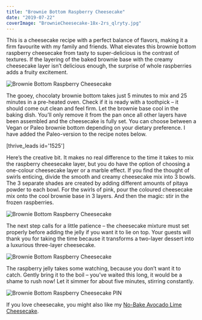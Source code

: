 ```yaml
---
title: "Brownie Bottom Raspberry Cheesecake"
date: "2019-07-22"
coverImage: "BrownieCheesecake-18x-2rs_qlryty.jpg"
---
```


This is a cheesecake recipe with a perfect balance of flavors, making it a firm favourite with my family and friends. What elevates this brownie bottom raspberry cheesecake from tasty to super-delicious is the contrast of textures. If the layering of the baked brownie base with the creamy cheesecake layer isn’t delicious enough, the surprise of whole raspberries adds a fruity excitement.

![Brownie Bottom Raspberry Cheesecake](images/BrownieCheesecake-4x-3rs-1-678x1024.jpg)

The gooey, chocolaty brownie bottom takes just 5 minutes to mix and 25 minutes in a pre-heated oven. Check if it is ready with a toothpick – it should come out clean and feel firm. Let the brownie base cool in the baking dish. You’ll only remove it from the pan once all other layers have been assembled and the cheesecake is fully set. You can choose between a Vegan or Paleo brownie bottom depending on your dietary preference. I have added the Paleo-version to the recipe notes below.

\[thrive\_leads id='1525'\]

Here’s the creative bit. It makes no real difference to the time it takes to mix the raspberry cheesecake layer, but you do have the option of choosing a one-colour cheesecake layer or a marble effect. If you find the thought of swirls enticing, divide the smooth and creamy cheesecake mix into 3 bowls. The 3 separate shades are created by adding different amounts of pitaya powder to each bowl. For the swirls of pink, pour the coloured cheesecake mix onto the cool brownie base in 3 layers. And then the magic: stir in the frozen raspberries.

![Brownie Bottom Raspberry Cheesecake](images/BrownieCheesecake-18x-2rs-1-1024x679.jpg)

The next step calls for a little patience – the cheesecake mixture must set properly before adding the jelly if you want it to lie on top. Your guests will thank you for taking the time because it transforms a two-layer dessert into a luxurious three-layer cheesecake.

![Brownie Bottom Raspberry Cheesecake](images/BrownieCheesecake-10x-2rs-1-678x1024.jpg)

The raspberry jelly takes some watching, because you don’t want it to catch. Gently bring it to the boil – you’ve waited this long, it would be a shame to rush now! Let it simmer for about five minutes, stirring constantly.

![Brownie Bottom Raspberry Cheesecake PIN](images/Brownie-Bottom-Raspberry-Cheesecake-PIN-683x1024.jpg)

If you love cheesecake, you might also like my [No-Bake Avocado Lime Cheesecake](https://www.wildblend.co/avocado-lime-cheesecake/).
